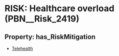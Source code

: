 # RISK: __Healthcare overload__ (PBN__Risk_2419)

## Property: has_RiskMitigation

* [Telehealth](PBN__Mitigation_41)

